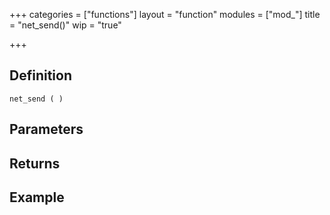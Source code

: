 +++
categories = ["functions"]
layout = "function"
modules = ["mod_"]
title = "net_send()"
wip = "true"

+++

## Definition

    net_send ( )

## Parameters

## Returns

## Example

```
```
